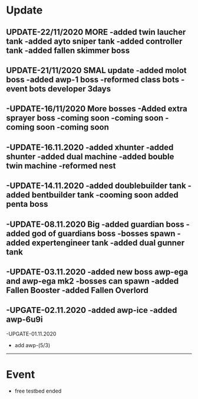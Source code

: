 # Update

UPDATE-22/11/2020 MORE
-added twin laucher tank
-added ayto sniper tank
-added controller tank
-added fallen skimmer boss
------------------------------------
UPDATE-21/11/2020 SMAL update
-added molot boss
-added awp-1 boss
-reformed class bots
-event bots developer 3days
-------------------------------------
-UPDATE-16/11/2020 More bosses
-Added extra sprayer boss
-coming soon
-coming soon
-coming soon
-coming soon
-------------------------------------
-UPDATE-16.11.2020
-added xhunter
-added shunter
-added dual machine
-added bouble twin machine
-reformed nest
------------------------------------
-UPDATE-14.11.2020
-added doublebuilder tank
-added bentbuilder tank
-cooming soon added penta boss
--------------------------------------
-UPDATE-08.11.2020 Big
-added guardian boss
-added god of guardians boss
-bosses spawn
-added expertengineer tank
-added dual gunner tank
--------------------------------------
-UPDATE-03.11.2020
-added new boss awp-ega and awp-ega mk2
-bosses can spawn
-added Fallen Booster
-added Fallen Overlord
--------------------------------------
-UPGATE-02.11.2020
-added awp-ice
-added awp-6u9i
--------------------------------------
-UPGATE-01.11.2020
- add awp-(5/3)
--------------------------------------
# Event
- free testbed ended
